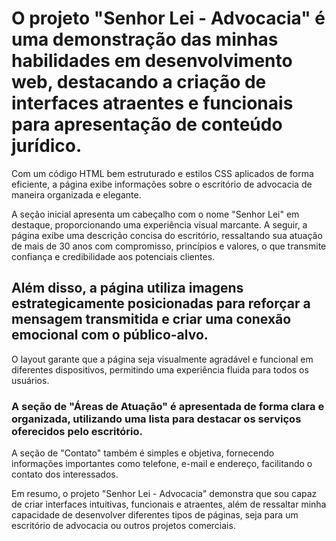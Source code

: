 # O projeto "Senhor Lei - Advocacia" é uma demonstração das minhas habilidades em desenvolvimento web, destacando a criação de interfaces atraentes e funcionais para apresentação de conteúdo jurídico. 

Com um código HTML bem estruturado e estilos CSS aplicados de forma eficiente, a página exibe informações sobre o escritório de advocacia de maneira organizada e elegante.

A seção inicial apresenta um cabeçalho com o nome "Senhor Lei" em destaque, proporcionando uma experiência visual marcante. A seguir, a página exibe uma descrição concisa do escritório, ressaltando sua atuação de mais de 30 anos com compromisso, princípios e valores, o que transmite confiança e credibilidade aos potenciais clientes.

## Além disso, a página utiliza imagens estrategicamente posicionadas para reforçar a mensagem transmitida e criar uma conexão emocional com o público-alvo. 

O layout garante que a página seja visualmente agradável e funcional em diferentes dispositivos, permitindo uma experiência fluida para todos os usuários.

### A seção de "Áreas de Atuação" é apresentada de forma clara e organizada, utilizando uma lista para destacar os serviços oferecidos pelo escritório. 
A seção de "Contato" também é simples e objetiva, fornecendo informações importantes como telefone, e-mail e endereço, facilitando o contato dos interessados.

Em resumo, o projeto "Senhor Lei - Advocacia" demonstra que sou capaz de criar interfaces intuitivas, funcionais e atraentes, além de ressaltar minha capacidade de desenvolver diferentes tipos de páginas, seja para um escritório de advocacia ou outros projetos comerciais.